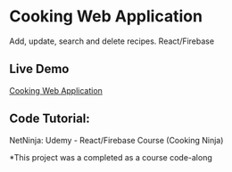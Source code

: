 # Cooking Web Application
Add, update, search and delete recipes.
React/Firebase

## Live Demo
[Cooking Web Application](https://T-Pirozzini.github.io/Cooking-Web-Application/)

## Code Tutorial: 
NetNinja: Udemy - React/Firebase Course (Cooking Ninja)

*This project was a completed as a course code-along

